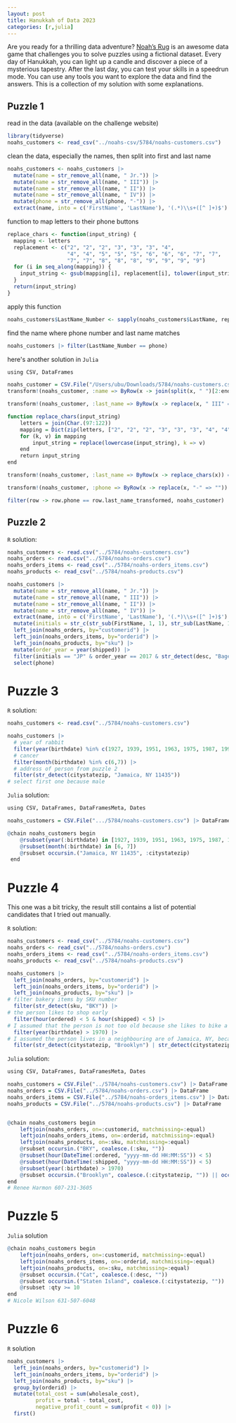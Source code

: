 ```yaml
---
layout: post
title: Hanukkah of Data 2023
categories: [r,julia]
---
```


Are you ready for a thrilling data adventure? [Noah’s Rug](https://hanukkah.bluebird.sh/5784/) is an awesome data game that challenges you to solve puzzles using a fictional dataset. Every day of Hanukkah, you can light up a candle and discover a piece of a mysterious tapestry. After the last day, you can test your skills in a speedrun mode. You can use any tools you want to explore the data and find the answers.
This is a collection of my solution with some explanations.

## Puzzle 1

read in the data (available on the challenge website)
```R
library(tidyverse)
noahs_customers <- read_csv("../noahs-csv/5784/noahs-customers.csv")
```

clean the data, especially the names, then split into first and last name
```R
noahs_customers <- noahs_customers |>
  mutate(name = str_remove_all(name, " Jr.")) |>
  mutate(name = str_remove_all(name, " III")) |>
  mutate(name = str_remove_all(name, " II")) |>
  mutate(name = str_remove_all(name, " IV")) |>
  mutate(phone = str_remove_all(phone, "-")) |>
  extract(name, into = c('FirstName', 'LastName'), '(.*)\\s+([^ ]+)$')
```

function to map letters to their phone buttons
```R
replace_chars <- function(input_string) {
  mapping <- letters
  replacement <- c("2", "2", "2", "3", "3", "3", "4", 
                   "4", "4", "5", "5", "5", "6", "6", "6", "7", "7", 
                   "7", "7", "8", "8", "8", "9", "9", "9", "9")
  for (i in seq_along(mapping)) {
    input_string <- gsub(mapping[i], replacement[i], tolower(input_string))
  }
  return(input_string)
}
```
apply this function
```R
noahs_customers$LastName_Number <- sapply(noahs_customers$LastName, replace_chars)
```
find the name where phone number and last name matches
```R
noahs_customers |> filter(LastName_Number == phone)
```

here's another solution in `Julia`

```R
using CSV, DataFrames

noahs_customer = CSV.File("/Users/ubu/Downloads/5784/noahs-customers.csv") |> DataFrame
transform!(noahs_customer, :name => ByRow(x -> join(split(x, " ")[2:end], " ")) => :last_name)

transform!(noahs_customer, :last_name => ByRow(x -> replace(x, " III" => "", " IV" => "", " Jr." => "")) => :last_name)

function replace_chars(input_string)
    letters = join(Char.(97:122))
    mapping = Dict(zip(letters, ["2", "2", "2", "3", "3", "3", "4", "4", "4", "5", "5", "5", "6", "6", "6", "7", "7", "7", "7", "8", "8", "8", "9", "9", "9", "9"]))
    for (k, v) in mapping
        input_string = replace(lowercase(input_string), k => v)
    end
    return input_string
end

transform!(noahs_customer, :last_name => ByRow(x -> replace_chars(x)) => :last_name_transformed)

transform!(noahs_customer, :phone => ByRow(x -> replace(x, "-" => "")) => :phone)

filter(row -> row.phone == row.last_name_transformed, noahs_customer)
```

## Puzzle 2
`R` solution:
```R
noahs_customers <- read.csv("../5784/noahs-customers.csv")
noahs_orders <- read.csv("../5784/noahs-orders.csv")
noahs_orders_items <- read_csv("../5784/noahs-orders_items.csv")
noahs_products <- read_csv("../5784/noahs-products.csv")

noahs_customers |>
  mutate(name = str_remove_all(name, " Jr.")) |>
  mutate(name = str_remove_all(name, " III")) |>
  mutate(name = str_remove_all(name, " II")) |>
  mutate(name = str_remove_all(name, " IV")) |>
  extract(name, into = c('FirstName', 'LastName'), '(.*)\\s+([^ ]+)$') |>
  mutate(initials = str_c(str_sub(FirstName, 1, 1), str_sub(LastName, 1, 1))) |>
  left_join(noahs_orders, by="customerid") |>
  left_join(noahs_orders_items, by="orderid") |>
  left_join(noahs_products, by="sku") |>
  mutate(order_year = year(shipped)) |>
  filter(initials == "JP" & order_year == 2017 & str_detect(desc, "Bagel")) |>
  select(phone)
```

# Puzzle 3

`R` solution:
```R
noahs_customers <- read.csv("../5784/noahs-customers.csv")

noahs_customers |>
  # year of rabbit
  filter(year(birthdate) %in% c(1927, 1939, 1951, 1963, 1975, 1987, 1999, 2011, 2023)) |>
  # cancer
  filter(month(birthdate) %in% c(6,7)) |>
  # address of person from puzzle 2
  filter(str_detect(citystatezip, "Jamaica, NY 11435"))
# select first one because male
```

`Julia` solution:
```R
using CSV, DataFrames, DataFramesMeta, Dates

noahs_customers = CSV.File(".../5784/noahs-customers.csv") |> DataFrame

@chain noahs_customers begin
    @rsubset(year(:birthdate) in [1927, 1939, 1951, 1963, 1975, 1987, 1999, 2011, 2023])
    @rsubset(month(:birthdate) in [6, 7])
    @rsubset occursin.("Jamaica, NY 11435", :citystatezip)
 end
```

# Puzzle 4

This one was a bit tricky, the result still contains a list of potential candidates that I tried out manually.

`R` solution:
```R
noahs_customers <- read_csv("../5784/noahs-customers.csv") 
noahs_orders <- read_csv("../5784/noahs-orders.csv") 
noahs_orders_items <- read_csv("../5784/noahs-orders_items.csv") 
noahs_products <- read_csv("../5784/noahs-products.csv") 

noahs_customers |>
  left_join(noahs_orders, by="customerid") |>
  left_join(noahs_orders_items, by="orderid") |>
  left_join(noahs_products, by="sku") |>
# filter bakery items by SKU number
  filter(str_detect(sku, "BKY")) |>
# the person likes to shop early
  filter(hour(ordered) < 5 & hour(shipped) < 5) |>
# I assumed that the person is not too old because she likes to bike a lot
  filter(year(birthdate) > 1970) |>
# I assumed the person lives in a neighbouring are of Jamaica, NY, because she biked there
  filter(str_detect(citystatezip, "Brooklyn") | str_detect(citystatezip, "Queens"))
```

`Julia` solution:
```R
using CSV, DataFrames, DataFramesMeta, Dates

noahs_customers = CSV.File("../5784/noahs-customers.csv") |> DataFrame
noahs_orders = CSV.File("../5784/noahs-orders.csv") |> DataFrame
noahs_orders_items = CSV.File("../5784/noahs-orders_items.csv") |> DataFrame
noahs_products = CSV.File("../5784/noahs-products.csv") |> DataFrame


@chain noahs_customers begin
    leftjoin(noahs_orders, on=:customerid, matchmissing=:equal)
    leftjoin(noahs_orders_items, on=:orderid, matchmissing=:equal)
    leftjoin(noahs_products, on=:sku, matchmissing=:equal)
    @rsubset occursin.("BKY", coalesce.(:sku, ""))
    @rsubset(hour(DateTime(:ordered, "yyyy-mm-dd HH:MM:SS")) < 5)
    @rsubset(hour(DateTime(:shipped, "yyyy-mm-dd HH:MM:SS")) < 5)
    @rsubset(year(:birthdate) > 1970)
    @rsubset occursin.("Brooklyn", coalesce.(:citystatezip, "")) || occursin.("Manhattan", coalesce.(:citystatezip, ""))
end
# Renee Harmon 607-231-3605
```

# Puzzle 5
`Julia` solution
```R
@chain noahs_customers begin
    leftjoin(noahs_orders, on=:customerid, matchmissing=:equal)
    leftjoin(noahs_orders_items, on=:orderid, matchmissing=:equal)
    leftjoin(noahs_products, on=:sku, matchmissing=:equal)
    @rsubset occursin.("Cat", coalesce.(:desc, ""))
    @rsubset occursin.("Staten Island", coalesce.(:citystatezip, ""))
    @rsubset :qty >= 10
end
# Nicole Wilson 631-507-6048
```

# Puzzle 6
`R` solution
```R
noahs_customers |>
  left_join(noahs_orders, by="customerid") |>
  left_join(noahs_orders_items, by="orderid") |>
  left_join(noahs_products, by="sku") |>
  group_by(orderid) |>
  mutate(total_cost = sum(wholesale_cost),
         profit = total - total_cost,
         negative_profit_count = sum(profit < 0)) |>
  first()
```
